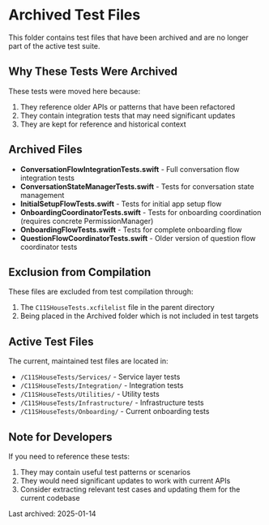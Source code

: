 # Archived Test Files

This folder contains test files that have been archived and are no longer part of the active test suite.

## Why These Tests Were Archived

These tests were moved here because:
1. They reference older APIs or patterns that have been refactored
2. They contain integration tests that may need significant updates
3. They are kept for reference and historical context

## Archived Files

- **ConversationFlowIntegrationTests.swift** - Full conversation flow integration tests
- **ConversationStateManagerTests.swift** - Tests for conversation state management
- **InitialSetupFlowTests.swift** - Tests for initial app setup flow
- **OnboardingCoordinatorTests.swift** - Tests for onboarding coordination (requires concrete PermissionManager)
- **OnboardingFlowTests.swift** - Tests for complete onboarding flow
- **QuestionFlowCoordinatorTests.swift** - Older version of question flow coordinator tests

## Exclusion from Compilation

These files are excluded from test compilation through:
1. The `C11SHouseTests.xcfilelist` file in the parent directory
2. Being placed in the Archived folder which is not included in test targets

## Active Test Files

The current, maintained test files are located in:
- `/C11SHouseTests/Services/` - Service layer tests
- `/C11SHouseTests/Integration/` - Integration tests
- `/C11SHouseTests/Utilities/` - Utility tests
- `/C11SHouseTests/Infrastructure/` - Infrastructure tests
- `/C11SHouseTests/Onboarding/` - Current onboarding tests

## Note for Developers

If you need to reference these tests:
1. They may contain useful test patterns or scenarios
2. They would need significant updates to work with current APIs
3. Consider extracting relevant test cases and updating them for the current codebase

Last archived: 2025-01-14